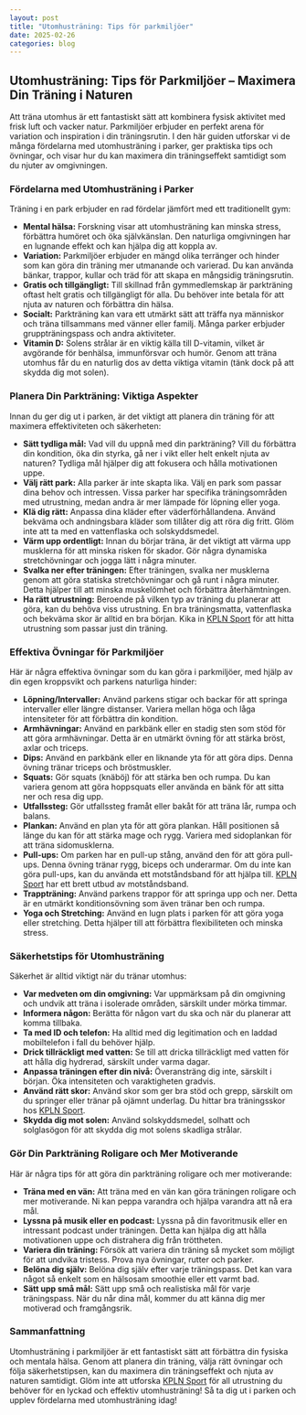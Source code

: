 ```yaml
---
layout: post
title: "Utomhusträning: Tips för parkmiljöer"
date: 2025-02-26
categories: blog
---
```


## Utomhusträning: Tips för Parkmiljöer – Maximera Din Träning i Naturen

Att träna utomhus är ett fantastiskt sätt att kombinera fysisk aktivitet med frisk luft och vacker natur. Parkmiljöer erbjuder en perfekt arena för variation och inspiration i din träningsrutin. I den här guiden utforskar vi de många fördelarna med utomhusträning i parker, ger praktiska tips och övningar, och visar hur du kan maximera din träningseffekt samtidigt som du njuter av omgivningen.

### Fördelarna med Utomhusträning i Parker

Träning i en park erbjuder en rad fördelar jämfört med ett traditionellt gym:

*   **Mental hälsa:** Forskning visar att utomhusträning kan minska stress, förbättra humöret och öka självkänslan. Den naturliga omgivningen har en lugnande effekt och kan hjälpa dig att koppla av.
*   **Variation:** Parkmiljöer erbjuder en mängd olika terränger och hinder som kan göra din träning mer utmanande och varierad. Du kan använda bänkar, trappor, kullar och träd för att skapa en mångsidig träningsrutin.
*   **Gratis och tillgängligt:** Till skillnad från gymmedlemskap är parkträning oftast helt gratis och tillgängligt för alla. Du behöver inte betala för att njuta av naturen och förbättra din hälsa.
*   **Socialt:** Parkträning kan vara ett utmärkt sätt att träffa nya människor och träna tillsammans med vänner eller familj. Många parker erbjuder gruppträningspass och andra aktiviteter.
*   **Vitamin D:** Solens strålar är en viktig källa till D-vitamin, vilket är avgörande för benhälsa, immunförsvar och humör. Genom att träna utomhus får du en naturlig dos av detta viktiga vitamin (tänk dock på att skydda dig mot solen).

### Planera Din Parkträning: Viktiga Aspekter

Innan du ger dig ut i parken, är det viktigt att planera din träning för att maximera effektiviteten och säkerheten:

*   **Sätt tydliga mål:** Vad vill du uppnå med din parkträning? Vill du förbättra din kondition, öka din styrka, gå ner i vikt eller helt enkelt njuta av naturen? Tydliga mål hjälper dig att fokusera och hålla motivationen uppe.
*   **Välj rätt park:** Alla parker är inte skapta lika. Välj en park som passar dina behov och intressen. Vissa parker har specifika träningsområden med utrustning, medan andra är mer lämpade för löpning eller yoga.
*   **Klä dig rätt:** Anpassa dina kläder efter väderförhållandena. Använd bekväma och andningsbara kläder som tillåter dig att röra dig fritt. Glöm inte att ta med en vattenflaska och solskyddsmedel.
*   **Värm upp ordentligt:** Innan du börjar träna, är det viktigt att värma upp musklerna för att minska risken för skador. Gör några dynamiska stretchövningar och jogga lätt i några minuter.
*   **Svalka ner efter träningen:** Efter träningen, svalka ner musklerna genom att göra statiska stretchövningar och gå runt i några minuter. Detta hjälper till att minska muskelömhet och förbättra återhämtningen.
*   **Ha rätt utrustning:** Beroende på vilken typ av träning du planerar att göra, kan du behöva viss utrustning. En bra träningsmatta, vattenflaska och bekväma skor är alltid en bra början. Kika in [KPLN Sport](https://www.kpln.se/category/sport) för att hitta utrustning som passar just din träning.

### Effektiva Övningar för Parkmiljöer

Här är några effektiva övningar som du kan göra i parkmiljöer, med hjälp av din egen kroppsvikt och parkens naturliga hinder:

*   **Löpning/Intervaller:** Använd parkens stigar och backar för att springa intervaller eller längre distanser. Variera mellan höga och låga intensiteter för att förbättra din kondition.
*   **Armhävningar:** Använd en parkbänk eller en stadig sten som stöd för att göra armhävningar. Detta är en utmärkt övning för att stärka bröst, axlar och triceps.
*   **Dips:** Använd en parkbänk eller en liknande yta för att göra dips. Denna övning tränar triceps och bröstmuskler.
*   **Squats:** Gör squats (knäböj) för att stärka ben och rumpa. Du kan variera genom att göra hoppsquats eller använda en bänk för att sitta ner och resa dig upp.
*   **Utfallssteg:** Gör utfallssteg framåt eller bakåt för att träna lår, rumpa och balans.
*   **Plankan:** Använd en plan yta för att göra plankan. Håll positionen så länge du kan för att stärka mage och rygg. Variera med sidoplankan för att träna sidomusklerna.
*   **Pull-ups:** Om parken har en pull-up stång, använd den för att göra pull-ups. Denna övning tränar rygg, biceps och underarmar. Om du inte kan göra pull-ups, kan du använda ett motståndsband för att hjälpa till. [KPLN Sport](https://www.kpln.se/category/sport) har ett brett utbud av motståndsband.
*   **Trappträning:** Använd parkens trappor för att springa upp och ner. Detta är en utmärkt konditionsövning som även tränar ben och rumpa.
*   **Yoga och Stretching:** Använd en lugn plats i parken för att göra yoga eller stretching. Detta hjälper till att förbättra flexibiliteten och minska stress.

### Säkerhetstips för Utomhusträning

Säkerhet är alltid viktigt när du tränar utomhus:

*   **Var medveten om din omgivning:** Var uppmärksam på din omgivning och undvik att träna i isolerade områden, särskilt under mörka timmar.
*   **Informera någon:** Berätta för någon vart du ska och när du planerar att komma tillbaka.
*   **Ta med ID och telefon:** Ha alltid med dig legitimation och en laddad mobiltelefon i fall du behöver hjälp.
*   **Drick tillräckligt med vatten:** Se till att dricka tillräckligt med vatten för att hålla dig hydrerad, särskilt under varma dagar.
*   **Anpassa träningen efter din nivå:** Överansträng dig inte, särskilt i början. Öka intensiteten och varaktigheten gradvis.
*   **Använd rätt skor:** Använd skor som ger bra stöd och grepp, särskilt om du springer eller tränar på ojämnt underlag. Du hittar bra träningsskor hos [KPLN Sport](https://www.kpln.se/category/sport).
*   **Skydda dig mot solen:** Använd solskyddsmedel, solhatt och solglasögon för att skydda dig mot solens skadliga strålar.

### Gör Din Parkträning Roligare och Mer Motiverande

Här är några tips för att göra din parkträning roligare och mer motiverande:

*   **Träna med en vän:** Att träna med en vän kan göra träningen roligare och mer motiverande. Ni kan peppa varandra och hjälpa varandra att nå era mål.
*   **Lyssna på musik eller en podcast:** Lyssna på din favoritmusik eller en intressant podcast under träningen. Detta kan hjälpa dig att hålla motivationen uppe och distrahera dig från tröttheten.
*   **Variera din träning:** Försök att variera din träning så mycket som möjligt för att undvika tristess. Prova nya övningar, rutter och parker.
*   **Belöna dig själv:** Belöna dig själv efter varje träningspass. Det kan vara något så enkelt som en hälsosam smoothie eller ett varmt bad.
*   **Sätt upp små mål:** Sätt upp små och realistiska mål för varje träningspass. När du når dina mål, kommer du att känna dig mer motiverad och framgångsrik.

### Sammanfattning

Utomhusträning i parkmiljöer är ett fantastiskt sätt att förbättra din fysiska och mentala hälsa. Genom att planera din träning, välja rätt övningar och följa säkerhetstipsen, kan du maximera din träningseffekt och njuta av naturen samtidigt. Glöm inte att utforska [KPLN Sport](https://www.kpln.se/category/sport) för all utrustning du behöver för en lyckad och effektiv utomhusträning! Så ta dig ut i parken och upplev fördelarna med utomhusträning idag!
